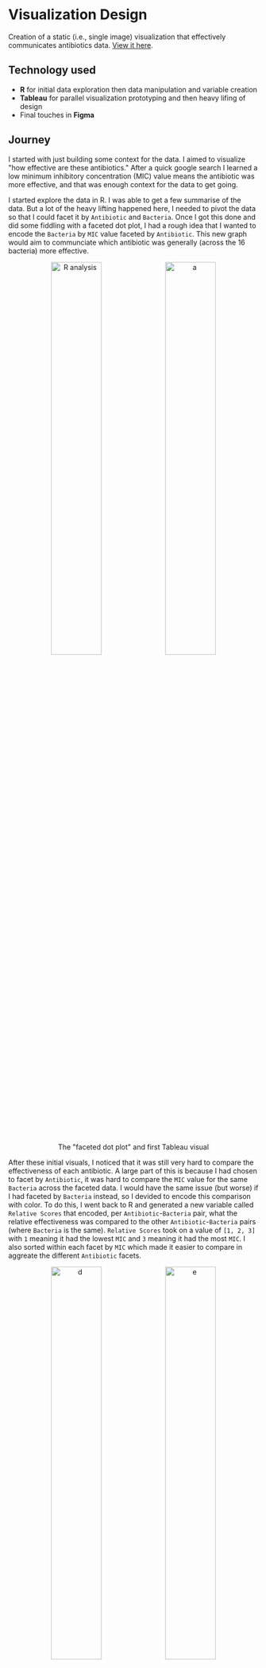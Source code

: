 # Visualization Design

Creation of a static (i.e., single image) visualization that effectively communicates antibiotics data. [View it here](http://www.averychan.site/Visualization-Design/img/Tableau-Antibiotics.pdf).

## Technology used

* **R** for initial data exploration then data manipulation and variable creation
* **Tableau** for parallel visualization prototyping and then heavy lifing of design
* Final touches in **Figma**

## Journey

I started with just building some context for the data. I aimed to visualize "how effective are these antibiotics." After a quick google search I learned a low minimum inhibitory concentration (MIC) value means the antibiotic was more effective, and that was enough context for the data to get going.

I started explore the data in R. I was able to get a few summarise of the data. But a lot of the heavy lifting happened here, I needed to pivot the data so that I could facet it by `Antibiotic` and `Bacteria`. Once I got this done and did some fiddling with a faceted dot plot, I had a rough idea that I wanted to encode the `Bacteria` by `MIC` value faceted by `Antibiotic`. This new graph would aim to communciate which antibiotic was generally (across the 16 bacteria) more effective.

<div align="center">
  <img width="45%" alt="R analysis" src="https://user-images.githubusercontent.com/53503018/134571056-65974510-a182-4885-a305-97c05fc90da9.png"/>
  <img width="45%" alt="a" src="https://user-images.githubusercontent.com/53503018/134572692-e51a218b-d588-47d7-8076-cd8df011495d.png">
  
  <p>The "faceted dot plot" and first Tableau visual</p>
</div>

<!-- <img width="45%" alt="b" src="https://user-images.githubusercontent.com/53503018/134572698-17c9e8ca-d04d-4de1-ac03-ff8de3eb03d3.png"> -->
<!-- <img width="45%" alt="c" src="https://user-images.githubusercontent.com/53503018/134572702-6d5cfd41-e8d9-4e6c-a5fb-1663d8ff5eb8.png"> -->

After these initial visuals, I noticed that it was still very hard to compare the effectiveness of each antibiotic. A large part of this is because I had chosen to facet by `Antibiotic`, it was hard to compare the `MIC` value for the same `Bacteria` across the faceted data. I would have the same issue (but worse) if I had faceted by `Bacteria` instead, so I devided to encode this comparison with color. To do this, I went back to R and generated a new variable called `Relative Scores` that encoded, per `Antibiotic`-`Bacteria` pair, what the relative effectiveness was compared to the other `Antibiotic`-`Bacteria` pairs (where `Bacteria` is the same). `Relative Scores` took on a value of `[1, 2, 3]` with `1` meaning it had the lowest `MIC` and `3` meaning it had the most `MIC`. I also sorted within each facet by `MIC` which made it easier to compare in aggreate the different `Antibiotic` facets.

<div align="center">
  <img width="45%" alt="d" src="https://user-images.githubusercontent.com/53503018/134572706-cb135732-34c5-49c8-ba77-c5001f5c4f74.png">
  <img width="45%" alt="e" src="https://user-images.githubusercontent.com/53503018/134572707-cc223bd1-f31b-443b-9e13-b0548eaa3cab.png">
  
  <p>Two charts that used the new <code>Relative Scores</code></p>
</div>

<div align="center">
  <img width="45%" alt="failedbar" src="https://user-images.githubusercontent.com/53503018/134573798-1ed1a0f2-80a8-4cee-b40b-312543c800ec.png">
  
  <p>Experimenting with adding a bar chart summary for <code>Relative Scores</code></p>
</div>

At this point there was a lot of information not yet immidiately visible, so I did a few changes. I changed the y-axis to use symbols because it was very hard to read the vertical bacteria names, especially since they were shuffled. I also changed the color scheme because the `Relative Score` is actually an ordinal variable, so it makes sense to have a color scheme that is ordinal (shades of blue) rather than one that is more suited for nominal variables (stop light colors).

I then added a dot plot below the bar chart for `Relative Score`. This was because although `Relative Score` was already encoded in the color of the bar chart, it was difficult to compare the aggregate `Relative Score` for each `Antibiotic`. Positioning encodes this much better, especially since they are sorted by `MIC` and the slight correlation between `MIC` and `Relative Score` led to a clustering effect in the dot plot.

Lastly, I realized the original choice I made in the beginning to encode `Bacteria` faceted by `Antibiotics` on the x-axis meant that it was still really hard to do `Bacteria`-based queries like "What is the best `Antibiotic` for `Bacteria`?" To solve this, I added a table to the `Bacteria` symbol legend to aid with this. It's probably a major design sin but luckily I'm not a designer.

<div align="center">
  <img width="45%" alt="f" src="https://user-images.githubusercontent.com/53503018/134572708-84f7a3ca-82d0-4a47-b0eb-1978adddc3d6.png">
  <img width="45%" alt="addchart" src="https://user-images.githubusercontent.com/53503018/134573801-ae30a384-002a-4960-84dc-24f10ff081a2.png">
  
  <p>Adding symbols to encode bacteria and a secondary lookup table for bacteria-based queries</p>
</div>

[View the final visualization here!](http://www.averychan.site/Visualization-Design/img/Tableau-Antibiotics.pdf)

## Analysis

